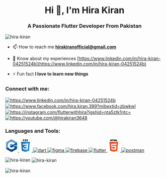 <h1 align="center">Hi 👋, I'm Hira Kiran</h1>
<h3 align="center">A Passionate Flutter Developer From Pakistan</h3>

<p align="left"> <img src="https://komarev.com/ghpvc/?username=hira-kiran&label=Profile%20views&color=0e75b6&style=flat" alt="hira-kiran" /> </p>

- 📫 How to reach me **hirakiranofficial@gmail.com**

- 📄 Know about my experiences [https://www.linkedin.com/in/hira-kiran-04251524b](https://www.linkedin.com/in/hira-kiran-04251524b)

- ⚡ Fun fact **I love to learn new things**

<h3 align="left">Connect with me:</h3>
<p align="left">
<a href="https://linkedin.com/in/https://www.linkedin.com/in/hira-kiran-04251524b" target="blank"><img align="center" src="https://raw.githubusercontent.com/rahuldkjain/github-profile-readme-generator/master/src/images/icons/Social/linked-in-alt.svg" alt="https://www.linkedin.com/in/hira-kiran-04251524b" height="30" width="40" /></a>
<a href="https://fb.com/https://www.facebook.com/hira.kiran.399?mibextid=zbwkwl" target="blank"><img align="center" src="https://raw.githubusercontent.com/rahuldkjain/github-profile-readme-generator/master/src/images/icons/Social/facebook.svg" alt="https://www.facebook.com/hira.kiran.399?mibextid=zbwkwl" height="30" width="40" /></a>
<a href="https://instagram.com/https://instagram.com/flutterwithhira?igshid=nta5ztk1ntc=" target="blank"><img align="center" src="https://raw.githubusercontent.com/rahuldkjain/github-profile-readme-generator/master/src/images/icons/Social/instagram.svg" alt="https://instagram.com/flutterwithhira?igshid=nta5ztk1ntc=" height="30" width="40" /></a>
<a href="https://www.youtube.com/c/https://youtube.com/@hirakiran3648" target="blank"><img align="center" src="https://raw.githubusercontent.com/rahuldkjain/github-profile-readme-generator/master/src/images/icons/Social/youtube.svg" alt="https://youtube.com/@hirakiran3648" height="30" width="40" /></a>
</p>

<h3 align="left">Languages and Tools:</h3>
<p align="left"> <a href="https://www.w3schools.com/cpp/" target="_blank" rel="noreferrer"> <img src="https://raw.githubusercontent.com/devicons/devicon/master/icons/cplusplus/cplusplus-original.svg" alt="cplusplus" width="40" height="40"/> </a> <a href="https://www.w3schools.com/css/" target="_blank" rel="noreferrer"> <img src="https://raw.githubusercontent.com/devicons/devicon/master/icons/css3/css3-original-wordmark.svg" alt="css3" width="40" height="40"/> </a> <a href="https://dart.dev" target="_blank" rel="noreferrer"> <img src="https://www.vectorlogo.zone/logos/dartlang/dartlang-icon.svg" alt="dart" width="40" height="40"/> </a> <a href="https://www.figma.com/" target="_blank" rel="noreferrer"> <img src="https://www.vectorlogo.zone/logos/figma/figma-icon.svg" alt="figma" width="40" height="40"/> </a> <a href="https://firebase.google.com/" target="_blank" rel="noreferrer"> <img src="https://www.vectorlogo.zone/logos/firebase/firebase-icon.svg" alt="firebase" width="40" height="40"/> </a> <a href="https://flutter.dev" target="_blank" rel="noreferrer"> <img src="https://www.vectorlogo.zone/logos/flutterio/flutterio-icon.svg" alt="flutter" width="40" height="40"/> </a> <a href="https://www.w3.org/html/" target="_blank" rel="noreferrer"> <img src="https://raw.githubusercontent.com/devicons/devicon/master/icons/html5/html5-original-wordmark.svg" alt="html5" width="40" height="40"/> </a> <a href="https://postman.com" target="_blank" rel="noreferrer"> <img src="https://www.vectorlogo.zone/logos/getpostman/getpostman-icon.svg" alt="postman" width="40" height="40"/> </a> </p>

<p><img align="left" src="https://github-readme-stats.vercel.app/api/top-langs?username=hira-kiran&show_icons=true&locale=en&layout=compact" alt="hira-kiran" /></p>

<p>&nbsp;<img align="center" src="https://github-readme-stats.vercel.app/api?username=hira-kiran&show_icons=true&locale=en" alt="hira-kiran" /></p>

<p><img align="center" src="https://github-readme-streak-stats.herokuapp.com/?user=hira-kiran&" alt="hira-kiran" /></p>
